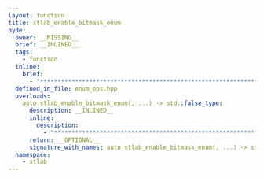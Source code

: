 ```yaml
---
layout: function
title: stlab_enable_bitmask_enum
hyde:
  owner: __MISSING__
  brief: __INLINED__
  tags:
    - function
  inline:
    brief:
      - "***********************************************************************************************"
  defined_in_file: enum_ops.hpp
  overloads:
    auto stlab_enable_bitmask_enum(, ...) -> std::false_type:
      description: __INLINED__
      inline:
        description:
          - "***********************************************************************************************"
      return: __OPTIONAL__
      signature_with_names: auto stlab_enable_bitmask_enum(, ...) -> std::false_type
  namespace:
    - stlab
---
```

